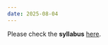 ```yaml
---
date: 2025-08-04
---
```

Please check the **syllabus** [here](/Users/hakyungsung/Documents/GitHub/Fall25_LING351/Files/Syllabus_LING351_LangTechLLMs_Fall25_HS.pdf).